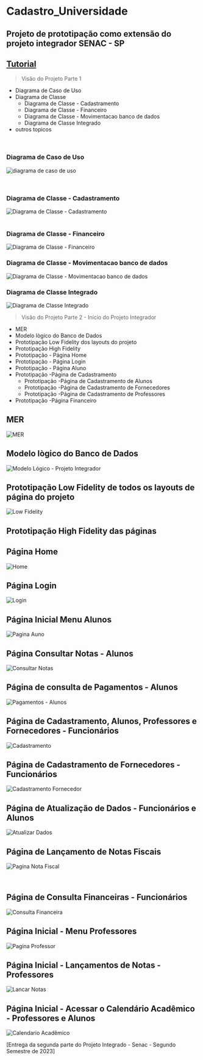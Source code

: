 # Cadastro_Universidade
## Projeto de prototipação como extensão do projeto integrador SENAC - SP
## <ins>[Tutorial](https://github.com/devxxx-dias/Cadastro_Universidade/blob/main/tutorial.md)</ins>
>Visão do Projeto Parte 1

- Diagrama de Caso de Uso
- Diagrama de Classe
  - Diagrama de Classe - Cadastramento
  - Diagrama de Classe - Financeiro
  - Diagrama de Classe - Movimentacao banco de dados
  - Diagrama de Classe Integrado
- outros topicos

&nbsp;
&nbsp;

### Diagrama de Caso de Uso
![diagrama de caso de uso](https://github.com/devxxx-dias/Cadastro_Universidade/assets/104696883/5b1a9696-1baf-4ea1-95ce-4148118e7f4f)

&nbsp;
&nbsp;

### Diagrama de Classe - Cadastramento
![Diagrama de Classe - Cadastramento](https://github.com/devxxx-dias/Cadastro_Universidade/assets/104696883/070dca46-bd43-4dd7-a10a-d628b28beddf)
&nbsp;  
&nbsp;

### Diagrama de Classe - Financeiro
![Diagrama de Classe - Financeiro](https://github.com/devxxx-dias/Cadastro_Universidade/assets/104696883/85a4cd76-da25-48a7-856a-bbe27fc0ee4b)
&nbsp;
&nbsp;

### Diagrama de Classe - Movimentacao banco de dados
![Diagrama de Classe - Movimentacao banco de dados](https://github.com/devxxx-dias/Cadastro_Universidade/assets/104696883/2cf87e2b-97b5-4058-b15d-cd3e77d7bd1e)
&nbsp;
&nbsp;

### Diagrama de Classe Integrado
![Diagrama de Classe Integrado](https://github.com/devxxx-dias/Cadastro_Universidade/assets/104696883/9c71b85f-fca9-4f75-a706-bd589754f4da)
&nbsp;
&nbsp;

>Visão do Projeto Parte 2 - Início do Projeto Integrador
&nbsp;
&nbsp;

- MER
- Modelo lògico do Banco de Dados
- Prototipação Low Fidelity dos layouts do projeto
- Prototipação High Fidelity
- Prototipação - Página Home
- Prototipação - Página Login
- Prototipação - Página Aluno
- Prototipação -Página de Cadastramento
  - Prototipação -Página de Cadastramento de Alunos
  - Prototipação -Página de Cadastramento de Fornecedores
  - Prototipação -Página de Cadastramento de Professores
- Prototipação -Página Financeiro
&nbsp;
&nbsp;

## MER
![MER](https://github.com/devxxx-dias/Cadastro_Universidade/assets/104696883/ec3acb36-a960-4abe-8e77-7107c7840078)
&nbsp;
&nbsp;

## Modelo lògico do Banco de Dados
![Modelo Lógico - Projeto Integrador](https://github.com/devxxx-dias/Cadastro_Universidade/assets/104696883/5c4159ff-8772-4427-97a6-61fba6f372af)
&nbsp;
&nbsp;

## Prototipação Low Fidelity de todos os layouts de página do projeto
![Low Fidelity](https://github.com/devxxx-dias/Cadastro_Universidade/assets/104696883/ac33253e-ccf7-488d-bcf8-f3b8a2f03273)
&nbsp;
&nbsp;

## Prototipação High Fidelity das páginas

## Página Home
![Home](https://github.com/devxxx-dias/Cadastro_Universidade/assets/104696883/0eb7e2d5-f43e-4206-b0f1-6d6062ea9bd7)
&nbsp;
&nbsp;

## Página Login
![Login](https://github.com/devxxx-dias/Cadastro_Universidade/assets/104696883/821f1334-73a9-47da-be7a-ee2b817af101)
&nbsp;
&nbsp;

## Página Inicial Menu Alunos
![Pagina Auno](https://github.com/devxxx-dias/Cadastro_Universidade/assets/104696883/e0b96ab3-1874-4b06-a0e1-a8dadd81d3c3)
&nbsp;
&nbsp;

## Página Consultar Notas - Alunos
![Consultar Notas](https://github.com/devxxx-dias/Cadastro_Universidade/assets/104696883/e69561d0-810f-4655-a523-4fd8ee6135ff)
&nbsp;
&nbsp;

## Página de consulta de Pagamentos - Alunos
![Pagamentos - Alunos](https://github.com/devxxx-dias/Cadastro_Universidade/assets/104696883/9b6a6d2b-7838-4776-9f04-b597cfbe177c)
&nbsp;
&nbsp;

## Página de Cadastramento, Alunos, Professores e Fornecedores - Funcionários
![Cadastramento](https://github.com/devxxx-dias/Cadastro_Universidade/assets/104696883/49030696-9ba3-4f7e-8653-0ec2b04d26b9)
&nbsp;
&nbsp;

## Página de Cadastramento de Fornecedores - Funcionários
![Cadastramento Fornecedor](https://github.com/devxxx-dias/Cadastro_Universidade/assets/104696883/5a4c5eb0-9188-4e49-aa9c-afeaa064fc72)
&nbsp;
&nbsp;

## Página de Atualização de Dados - Funcionários e Alunos
![Atualizar Dados](https://github.com/devxxx-dias/Cadastro_Universidade/assets/104696883/56d06435-669b-4c13-acea-b955bbff2f67)
&nbsp;
&nbsp;

## Página de Lançamento de Notas Fiscais
![Pagina Nota Fiscal](https://github.com/devxxx-dias/Cadastro_Universidade/assets/104696883/e4726e73-c7d4-4151-8aa4-101392f5aa01)

&nbsp;
&nbsp;

## Página de Consulta Financeiras - Funcionários
![Consulta Financeira](https://github.com/devxxx-dias/Cadastro_Universidade/assets/104696883/2e190759-631e-4304-a86d-6026e7b5f2d0)
&nbsp;
&nbsp;

## Página Inicial - Menu Professores
![Pagina Professor](https://github.com/devxxx-dias/Cadastro_Universidade/assets/104696883/552d62c5-affd-4693-b066-b1b334f5ff1d)
&nbsp;
&nbsp;

## Página Inicial - Lançamentos de Notas - Professores
![Lancar Notas](https://github.com/devxxx-dias/Cadastro_Universidade/assets/104696883/b90af853-9c37-419b-b211-1e89c8913024)
&nbsp;
&nbsp;

## Página Inicial - Acessar o Calendário Acadêmico - Professores e Alunos
![Calendario Acadêmico](https://github.com/devxxx-dias/Cadastro_Universidade/assets/104696883/5d499330-0b58-4020-a074-eb349b67f95f)
&nbsp;
&nbsp;

[Entrega da segunda parte do Projeto Integrado - Senac - Segundo Semestre de 2023]




